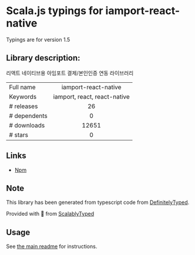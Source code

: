 
# Scala.js typings for iamport-react-native

Typings are for version 1.5

## Library description:
리액트 네이티브용 아임포트 결제/본인인증 연동 라이브러리

|                    |                 |
| ------------------ | :-------------: |
| Full name          | iamport-react-native |
| Keywords           | iamport, react, react-native |
| # releases         | 26 |
| # dependents       | 0 |
| # downloads        | 12651 |
| # stars            | 0 |

## Links
- [Npm](https://www.npmjs.com/package/iamport-react-native)
    


## Note
This library has been generated from typescript code from [DefinitelyTyped](https://definitelytyped.org).

Provided with :purple_heart: from [ScalablyTyped](https://github.com/oyvindberg/ScalablyTyped)

## Usage
See [the main readme](../../readme.md) for instructions.


